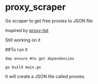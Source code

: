 # proxy_scraper
Go scraper to get free proxies to JSON file

Inspired by [proxy-list](https://github.com/chill117/proxy-lists#readme)

Still working on it

##To run it

```
dep ensure #to get dependencies

go build main.go
```

It will create a JSON file called proxies.